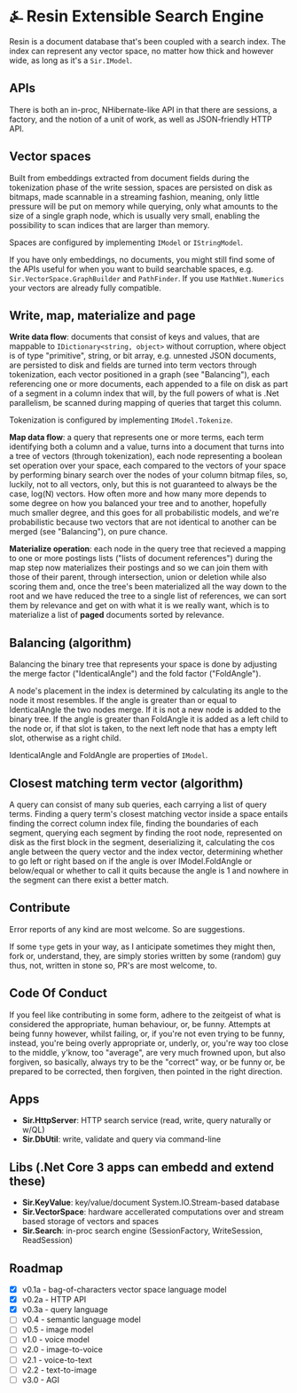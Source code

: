 # &#9084; Resin Extensible Search Engine

Resin is a document database that's been coupled with a search index. The index can represent any vector space, no matter how thick and however wide, as long as it's a `Sir.IModel`.

## APIs

There is both an in-proc, NHibernate-like API in that there are sessions, a factory, and the notion of a unit of work, as well as JSON-friendly HTTP API.

## Vector spaces

Built from embeddings extracted from document fields during the tokenization phase of the write session, spaces are
persisted on disk as bitmaps, made scannable in a streaming fashion, meaning, only little pressure will be put on memory while querying, only what amounts to the size of a single graph node, which is usually very small, enabling the possibility to scan indices that are larger than memory. 

Spaces are configured by implementing `IModel` or `IStringModel`.

If you have only embeddings, no documents, you might still find some of the APIs useful for when you
want to build searchable spaces, e.g. `Sir.VectorSpace.GraphBuilder` and `PathFinder`. If you use `MathNet.Numerics` your vectors are already fully compatible. 

## Write, map, materialize and page

__Write data flow__: documents that consist of keys and values, that are mappable to `IDictionary<string, object>` without corruption, where object is of type "primitive", string, or bit array, e.g. unnested JSON documents, are persisted to disk and fields are turned into term vectors through tokenization, each vector positioned in a graph (see "Balancing"), each referencing one or more documents, each appended to a file on disk as part of a segment in a column index that will, by the full powers of what is .Net parallelism, be scanned during mapping of queries that target this column.

Tokenization is configured by implementing `IModel.Tokenize`.

__Map data flow__: a query that represents one or more terms, each term identifying both a column and a value, turns into a document that turns into a tree of vectors (through tokenization), each node representing a boolean set operation over your space, each compared to the vectors of your space by performing binary search over the nodes of your column bitmap files, so, luckily, not to all vectors, only, but this is not guaranteed to always be the case, log(N) vectors. How often more and how many more depends to some degree on how you balanced your tree and to another, hopefully much smaller degree, and this goes for all probabilistic models, and we're probabilistic because two vectors that are not identical to another can be merged (see "Balancing"), on pure chance.

__Materialize operation__: each node in the query tree that recieved a mapping to one or more postings lists ("lists of document references") during the map step now materializes their postings and so we can join them with those of their parent, through intersection, union or deletion while also scoring them and, once the tree's been materialized all the way down to the root and we have reduced the tree to a single list of references, we can sort them by relevance and get on with what it is we really want, which is to materialize a list of __paged__ documents sorted by relevance.

## Balancing (algorithm)

Balancing the binary tree that represents your space is done by adjusting the merge factor ("IdenticalAngle") and the fold factor ("FoldAngle"). 

A node's placement in the index is determined by calculating its angle to the node it most resembles. If the angle is greater than or equal to IdenticalAngle the two nodes merge. If it is not a new node is added to the binary tree. If the angle is greater than FoldAngle it is added as a left child to the node or, if that slot is taken, to the next left node that has a empty left slot, otherwise as a right child.

IdenticalAngle and FoldAngle are properties of `IModel`.

## Closest matching term vector (algorithm)

A query can consist of many sub queries, each carrying a list of query terms. Finding a query term's closest matching vector inside a space entails finding the correct column index file, finding the boundaries of each segment, querying each segment by finding the root node, represented on disk as the first block in the segment, deserializing it, calculating the cos angle between the query vector and the index vector, determining whether to go left or right based on if the angle is over IModel.FoldAngle or below/equal or whether to call it quits because the angle is 1 and nowhere in the segment can there exist a better match.

## Contribute

Error reports of any kind are most welcome. So are suggestions.

If some `type` gets in your way, as I anticipate sometimes they might then, fork or, understand, they, are simply stories written by some (random) guy thus, not, written in stone so, PR's are most welcome, to. 

## Code Of Conduct

If you feel like contributing in some form, adhere to the zeitgeist of what is considered the appropriate, human behaviour, or, be funny. Attempts at being funny however, whilst failing, or, if you're not even trying to be funny, instead, you're being overly appropriate or, underly, or, you're way too close to the middle, y'know, too "average", are very much frowned upon, but also forgiven, so basically, always try to be the "correct" way, or be funny or, be prepared to be corrected, then forgiven, then pointed in the right direction.

## Apps

- __Sir.HttpServer__: HTTP search service (read, write, query naturally or w/QL)
- __Sir.DbUtil__: write, validate and query via command-line

## Libs (.Net Core 3 apps can embedd and extend these)

- __Sir.KeyValue__: key/value/document System.IO.Stream-based database
- __Sir.VectorSpace__: hardware accellerated computations over and stream based storage of vectors and spaces
- __Sir.Search__: in-proc search engine (SessionFactory, WriteSession, ReadSession)

## Roadmap

- [x] v0.1a - bag-of-characters vector space language model
- [x] v0.2a - HTTP API
- [x] v0.3a - query language
- [ ] v0.4 - semantic language model
- [ ] v0.5 - image model
- [ ] v1.0 - voice model
- [ ] v2.0 - image-to-voice
- [ ] v2.1 - voice-to-text
- [ ] v2.2 - text-to-image
- [ ] v3.0 - AGI
